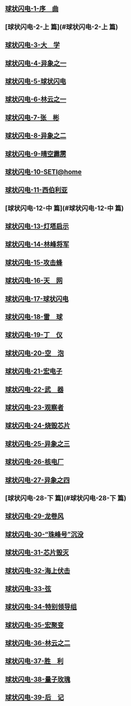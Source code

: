 ## [球状闪电-1-序　曲](#球状闪电-1-序　曲)
## [球状闪电-2-上 篇](#球状闪电-2-上 篇)
## [球状闪电-3-大　学](#球状闪电-3-大　学)
## [球状闪电-4-异象之一](#球状闪电-4-异象之一)
## [球状闪电-5-球状闪电](#球状闪电-5-球状闪电)
## [球状闪电-6-林云之一](#球状闪电-6-林云之一)
## [球状闪电-7-张　彬](#球状闪电-7-张　彬)
## [球状闪电-8-异象之二](#球状闪电-8-异象之二)
## [球状闪电-9-晴空霹雳](#球状闪电-9-晴空霹雳)
## [球状闪电-10-SETI@home](#球状闪电-10-SETI@home)
## [球状闪电-11-西伯利亚](#球状闪电-11-西伯利亚)
## [球状闪电-12-中 篇](#球状闪电-12-中 篇)
## [球状闪电-13-灯塔启示](#球状闪电-13-灯塔启示)
## [球状闪电-14-林峰将军](#球状闪电-14-林峰将军)
## [球状闪电-15-攻击蜂](#球状闪电-15-攻击蜂)
## [球状闪电-16-天　网](#球状闪电-16-天　网)
## [球状闪电-17-球状闪电](#球状闪电-17-球状闪电)
## [球状闪电-18-雷　球](#球状闪电-18-雷　球)
## [球状闪电-19-丁　仪](#球状闪电-19-丁　仪)
## [球状闪电-20-空　泡](#球状闪电-20-空　泡)
## [球状闪电-21-宏电子](#球状闪电-21-宏电子)
## [球状闪电-22-武　器](#球状闪电-22-武　器)
## [球状闪电-23-观察者](#球状闪电-23-观察者)
## [球状闪电-24-烧毁芯片](#球状闪电-24-烧毁芯片)
## [球状闪电-25-异象之三](#球状闪电-25-异象之三)
## [球状闪电-26-核电厂](#球状闪电-26-核电厂)
## [球状闪电-27-异象之四](#球状闪电-27-异象之四)
## [球状闪电-28-下 篇](#球状闪电-28-下 篇)
## [球状闪电-29-龙卷风](#球状闪电-29-龙卷风)
## [球状闪电-30-“珠峰号”沉没](#球状闪电-30-“珠峰号”沉没)
## [球状闪电-31-芯片毁灭](#球状闪电-31-芯片毁灭)
## [球状闪电-32-海上伏击](#球状闪电-32-海上伏击)
## [球状闪电-33-弦](#球状闪电-33-弦)
## [球状闪电-34-特别领导组](#球状闪电-34-特别领导组)
## [球状闪电-35-宏聚变](#球状闪电-35-宏聚变)
## [球状闪电-36-林云之二](#球状闪电-36-林云之二)
## [球状闪电-37-胜　利](#球状闪电-37-胜　利)
## [球状闪电-38-量子玫瑰](#球状闪电-38-量子玫瑰)
## [球状闪电-39-后　记](#球状闪电-39-后　记)